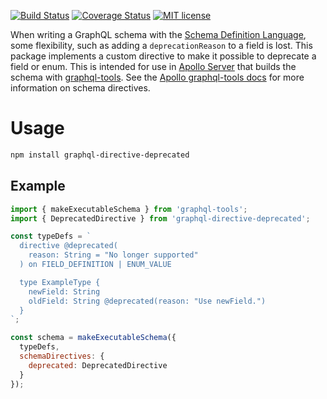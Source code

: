 [![Build Status](https://travis-ci.com/brandondoran/graphql-directive-deprecated.svg?branch=master)](https://travis-ci.com/brandondoran/graphql-directive-deprecated)
[![Coverage Status](https://coveralls.io/repos/github/brandondoran/graphql-directive-deprecated/badge.svg?branch=master)](https://coveralls.io/github/brandondoran/graphql-directive-deprecated?branch=master)
[![MIT license](http://img.shields.io/badge/license-MIT-brightgreen.svg)](http://opensource.org/licenses/MIT)

When writing a GraphQL schema with the [Schema Definition Language](https://www.graph.cool/docs/faq/graphql-sdl-schema-definition-language-kr84dktnp0/), some flexibility, such as
adding a `deprecationReason` to a field is lost. This package implements a custom directive
to make it possible to deprecate a field or enum. This is intended for use in [Apollo Server](https://github.com/apollographql/apollo-server) that builds the schema with [graphql-tools](https://github.com/apollographql/graphql-tools). See the [Apollo graphql-tools docs](https://www.apollographql.com/docs/graphql-tools/schema-directives.html) for more information on schema directives.

# Usage

```bash
npm install graphql-directive-deprecated
```

## Example

```javascript
import { makeExecutableSchema } from 'graphql-tools';
import { DeprecatedDirective } from 'graphql-directive-deprecated';

const typeDefs = `
  directive @deprecated(
    reason: String = "No longer supported"
  ) on FIELD_DEFINITION | ENUM_VALUE

  type ExampleType {
    newField: String
    oldField: String @deprecated(reason: "Use newField.")
  }
`;

const schema = makeExecutableSchema({
  typeDefs,
  schemaDirectives: {
    deprecated: DeprecatedDirective
  }
});
```
